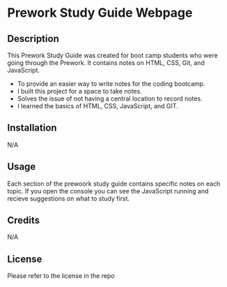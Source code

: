 # Prework Study Guide Webpage

## Description

This Prework Study Guide was created for boot camp students who were going through the Prework. It contains notes on HTML, CSS, Git, and JavaScript.

- To provide an easier way to write notes for the coding bootcamp.
- I built this project for a space to take notes.
- Solves the issue of not having a central location to record notes.
- I learned the basics of HTML, CSS, JavaScript, and GIT.

## Installation

N/A

## Usage

Each section of the prewoork study guide contains specific notes on each topic. If you open the console you can see the JavaScript running and recieve suggestions on what to study first.


## Credits

N/A

## License

Please refer to the license in the repo


